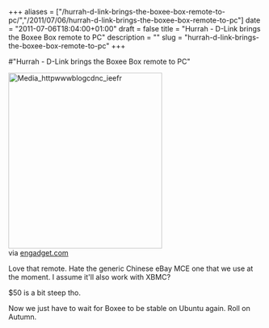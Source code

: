 +++
aliases = ["/hurrah-d-link-brings-the-boxee-box-remote-to-pc/","/2011/07/06/hurrah-d-link-brings-the-boxee-box-remote-to-pc"]
date = "2011-07-06T18:04:00+01:00"
draft = false
title = "Hurrah - D-Link brings the Boxee Box remote to PC"
description = ""
slug = "hurrah-d-link-brings-the-boxee-box-remote-to-pc"
+++

#"Hurrah - D-Link brings the Boxee Box remote to PC"


 <div class="posterous_bookmarklet_entry">
 <div class='p_embed p_image_embed'>
<img alt="Media_httpwwwblogcdnc_ieefr" height="349" src="http://getfile4.posterous.com/getfile/files.posterous.com/conoroneill/moorcjgsgintmssctfrAipsDcFCCHtIomlxvAwiHaHoICBHdFHxtikGCmmEx/media_httpwwwblogcdnc_iEEFr.jpg.scaled500.jpg" width="304" />
</div>


<div class="posterous_quote_citation">via <a href="http://www.engadget.com/2011/07/06/d-link-brings-the-boxee-box-remote-to-pc-mac-users/">engadget.com</a></div>
 <p>Love that remote. Hate the generic Chinese eBay MCE one that we use at the moment. I assume it'll also work with XBMC?
</p><p>$50 is a bit steep tho.
</p><p>Now we just have to wait for Boxee to be stable on Ubuntu again. Roll on Autumn.</p></div>
 
